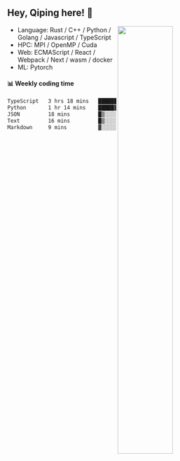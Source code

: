 

## Hey, Qiping here! :wave:

[<img align="right" width="50%" src="https://github-readme-stats.vercel.app/api?username=ppppqp&theme=dark&show_icons=true">](https://metrics.lecoq.io/ppppqp?template=classic)



-   Language: Rust / C++ / Python / Golang / Javascript / TypeScript
-   HPC: MPI / OpenMP / Cuda
-   Web: ECMAScript / React / Webpack / Next / wasm / docker
-   ML: Pytorch



#### :bar_chart: Weekly coding time

<!--START_SECTION:waka-->

```txt
TypeScript   3 hrs 18 mins   ███████████████▒░░░░░░░░░   61.89 %
Python       1 hr 14 mins    █████▓░░░░░░░░░░░░░░░░░░░   23.17 %
JSON         18 mins         █▒░░░░░░░░░░░░░░░░░░░░░░░   05.60 %
Text         16 mins         █▒░░░░░░░░░░░░░░░░░░░░░░░   04.99 %
Markdown     9 mins          ▓░░░░░░░░░░░░░░░░░░░░░░░░   02.96 %
```

<!--END_SECTION:waka-->
